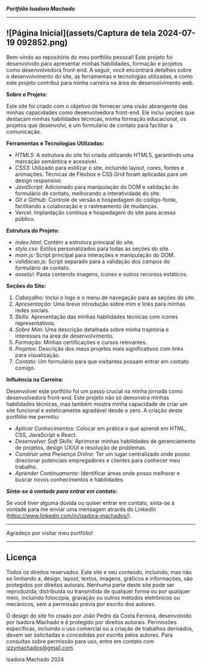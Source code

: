 ***Portfólio Isadora Machado***

---
![Página Inicial](assets/Captura de tela 2024-07-19 092852.png)
---

Bem-vindo ao repositório do meu portfólio pessoal! Este projeto foi desenvolvido para apresentar minhas habilidades, formação e projetos como desenvolvedora front-end. A seguir, você encontrará detalhes sobre o desenvolvimento do site, as ferramentas e tecnologias utilizadas, e como este projeto contribui para minha carreira na área de desenvolvimento web.

**Sobre o Projeto:**

Este site foi criado com o objetivo de fornecer uma visão abrangente das minhas capacidades como desenvolvedora front-end. Ele inclui seções que destacam minhas habilidades técnicas, minha formação educacional, os projetos que desenvolvi, e um formulário de contato para facilitar a comunicação.

**Ferramentas e Tecnologias Utilizadas:**

- *HTML5:* A estrutura do site foi criada utilizando HTML5, garantindo uma marcação semântica e acessível.
- *CSS3:* Utilizado para estilizar o site, incluindo layout, cores, fontes e animações. Técnicas de Flexbox e CSS Grid foram aplicadas para um design responsivo.
- *JavaScript:* Adicionado para manipulação do DOM e validação do formulário de contato, melhorando a interatividade do site.
- *Git e GitHub:* Controle de versão e hospedagem do código-fonte, facilitando a colaboração e o rastreamento de mudanças.
- Vercel: Implantação contínua e hospedagem do site para acesso público.

**Estrutura do Projeto:**

- *index.html:* Contém a estrutura principal do site.
- *style.css:* Estilos personalizados para todas as seções do site.
- *main.js:* Script principal para interações e manipulação do DOM.
- *validacao.js:* Script separado para a validação dos campos do formulário de contato.
- *assets/:* Pasta contendo imagens, ícones e outros recursos estáticos.

**Seções do Site:**

1. *Cabeçalho:* Inclui o logo e o menu de navegação para as seções do site.
2. *Apresentação:* Uma breve introdução sobre mim e links para minhas redes sociais.
3. *Skills:* Apresentação das minhas habilidades técnicas com ícones representativos.
4. *Sobre Mim:* Uma descrição detalhada sobre minha trajetória e interesses na área de desenvolvimento.
5. *Formação:* Minhas certificações e cursos relevantes.
6. *Projetos:* Descrição dos meus projetos mais significativos com links para visualização.
7. *Contato:* Um formulário para que visitantes possam entrar em contato comigo.

**Influência na Carreira:**

Desenvolver este portfólio foi um passo crucial na minha jornada como desenvolvedora front-end. Este projeto não só demonstra minhas habilidades técnicas, mas também mostra minha capacidade de criar um site funcional e esteticamente agradável desde o zero. A criação deste portfólio me permitiu:

- *Aplicar Conhecimentos:* Colocar em prática o que aprendi em HTML, CSS, JavaScript e React.
- *Desenvolver Soft Skills:* Aprimorar minhas habilidades de gerenciamento de projetos, design UX/UI e resolução de problemas.
- *Construir uma Presença Online:* Ter um lugar centralizado onde posso direcionar potenciais empregadores e clientes para conhecer meu trabalho.
- *Aprender Continuamente:* Identificar áreas onde posso melhorar e buscar novos conhecimentos e habilidades.

***Sinta-se à vontade para entrar em contato:***

Se você tiver alguma dúvida ou quiser entrar em contato, sinta-se à vontade para me enviar uma mensagem através do  LinkedIn (https://www.linkedin.com/in/isadora-machados/).

---

Agradeço por visitar meu portfólio!

---
## Licença

Todos os direitos reservados. Este site e seu conteúdo, incluindo, mas não se limitando a, design, layout, textos, imagens, gráficos e informações, são protegidos por direitos autorais. Nenhuma parte deste site pode ser reproduzida, distribuída ou transmitida de qualquer forma ou por qualquer meio, incluindo fotocópia, gravação ou outros métodos eletrônicos ou mecânicos, sem a permissão prévia por escrito dos autores.

O design do site foi criado por João Pedro da Costa Ferreira, desenvolvido por Isadora Machado e é protegido por direitos autorais. Permissões específicas, incluindo o uso comercial ou a criação de trabalhos derivados, devem ser solicitadas e concedidas por escrito pelos autores. Para consultas sobre permissão para uso, entre em contato com izzymachados@gmail.com.

Isadora Machado
2024

